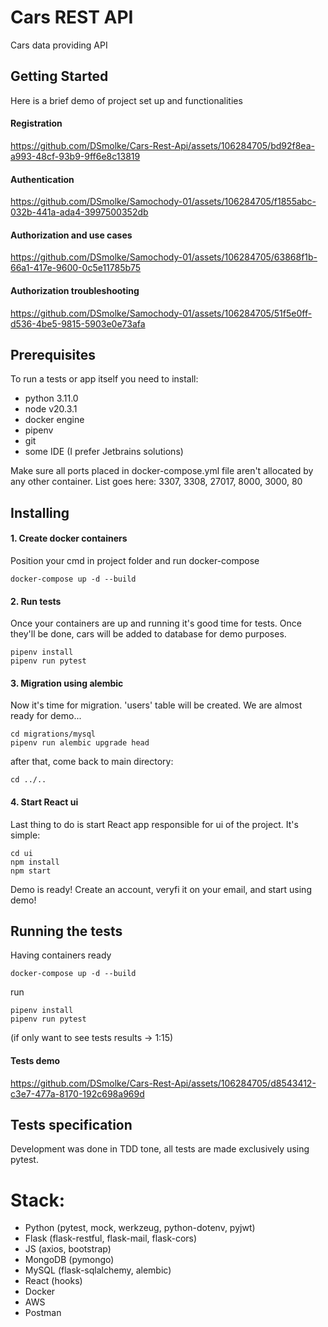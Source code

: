# Cars REST API

Cars data providing API

## Getting Started

Here is a brief demo of project set up and functionalities
#### Registration


https://github.com/DSmolke/Cars-Rest-Api/assets/106284705/bd92f8ea-a993-48cf-93b9-9ff6e8c13819


#### Authentication
https://github.com/DSmolke/Samochody-01/assets/106284705/f1855abc-032b-441a-ada4-3997500352db

#### Authorization and use cases
https://github.com/DSmolke/Samochody-01/assets/106284705/63868f1b-66a1-417e-9600-0c5e11785b75

#### Authorization troubleshooting
https://github.com/DSmolke/Samochody-01/assets/106284705/51f5e0ff-d536-4be5-9815-5903e0e73afa

## Prerequisites

To run a tests or app itself you need to install:
- python 3.11.0
- node v20.3.1
- docker engine
- pipenv
- git
- some IDE (I prefer Jetbrains solutions)

Make sure all ports placed in docker-compose.yml file aren't allocated by any other container.
List goes here: 3307, 3308, 27017, 8000, 3000, 80

## Installing

#### 1. Create docker containers
Position your cmd in project folder and run docker-compose
```
docker-compose up -d --build
```

#### 2. Run tests
Once your containers are up and running it's good time for tests. Once they'll be done, cars will be added to database for demo purposes.
```
pipenv install
pipenv run pytest
```

#### 3. Migration using alembic
Now it's time for migration. 'users' table will be created. We are almost ready for demo...
```
cd migrations/mysql
pipenv run alembic upgrade head
```
after that, come back to main directory:
```
cd ../..
```

#### 4. Start React ui
Last thing to do is start React app responsible for ui of the project. It's simple:
```
cd ui
npm install
npm start
```

Demo is ready!
Create an account, veryfi it on your email, and start using demo!

## Running the tests

Having containers ready 
```
docker-compose up -d --build
```
run
```
pipenv install
pipenv run pytest
```
(if only want to see tests results -> 1:15)
#### Tests demo
https://github.com/DSmolke/Cars-Rest-Api/assets/106284705/d8543412-c3e7-477a-8170-192c698a969d


## Tests specification
Development was done in TDD tone, all tests are made exclusively using pytest.

# Stack:
- Python (pytest, mock, werkzeug, python-dotenv, pyjwt)
- Flask (flask-restful, flask-mail, flask-cors)
- JS (axios, bootstrap)
- MongoDB (pymongo)
- MySQL (flask-sqlalchemy, alembic)
- React (hooks)
- Docker
- AWS
- Postman



